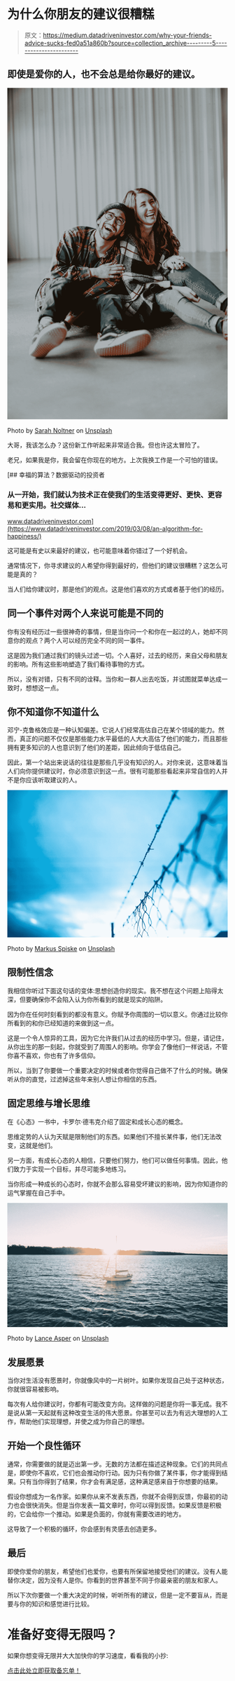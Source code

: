 # 为什么你朋友的建议很糟糕

> 原文：<https://medium.datadriveninvestor.com/why-your-friends-advice-sucks-fed0a51a860b?source=collection_archive---------5----------------------->

## 即使是爱你的人，也不会总是给你最好的建议。

![](img/589bbec0b33cf652359b18c82d714e21.png)

Photo by [Sarah Noltner](https://unsplash.com/@sarah_noltner?utm_source=medium&utm_medium=referral) on [Unsplash](https://unsplash.com?utm_source=medium&utm_medium=referral)

大哥，我该怎么办？这份新工作听起来非常适合我。但也许这太冒险了。

老兄，如果我是你，我会留在你现在的地方。上次我换工作是一个可怕的错误。

[](https://www.datadriveninvestor.com/2019/03/08/an-algorithm-for-happiness/) [## 幸福的算法？数据驱动的投资者

### 从一开始，我们就认为技术正在使我们的生活变得更好、更快、更容易和更实用。社交媒体…

www.datadriveninvestor.com](https://www.datadriveninvestor.com/2019/03/08/an-algorithm-for-happiness/) 

这可能是有史以来最好的建议，也可能意味着你错过了一个好机会。

通常情况下，你寻求建议的人希望你得到最好的，但他们的建议很糟糕？这怎么可能是真的？

当人们给你建议时，那是他们的观点。这是他们喜欢的方式或者基于他们的经历。

## **同一个事件对两个人来说可能是不同的**

你有没有经历过一些很神奇的事情，但是当你问一个和你在一起过的人，她却不同意你的观点？两个人可以经历完全不同的同一事件。

这是因为我们通过我们的镜头过滤一切。个人喜好，过去的经历，来自父母和朋友的影响。所有这些影响塑造了我们看待事物的方式。

所以，没有对错，只有不同的诠释。当你和一群人出去吃饭，并试图就菜单达成一致时，想想这一点。

## 你不知道你不知道什么

邓宁-克鲁格效应是一种认知偏差。它说人们经常高估自己在某个领域的能力。然而，真正的问题不仅仅是那些能力水平最低的人大大高估了他们的能力，而且那些拥有更多知识的人也意识到了他们的差距，因此倾向于低估自己。

因此，第一个站出来说话的往往是那些几乎没有知识的人。对你来说，这意味着当人们向你提供建议时，你必须意识到这一点。很有可能那些看起来非常自信的人并不是你应该听取建议的人。

![](img/397f53c312588e3bb4c2e7fff4f1a4e4.png)

Photo by [Markus Spiske](https://unsplash.com/@markusspiske?utm_source=medium&utm_medium=referral) on [Unsplash](https://unsplash.com?utm_source=medium&utm_medium=referral)

## 限制性信念

我相信你听过下面这句话的变体:思想创造你的现实。我不想在这个问题上陷得太深，但要确保你不会陷入认为你所看到的就是现实的陷阱。

因为你在任何时刻看到的都没有意义。你赋予你周围的一切以意义。你通过比较你所看到的和你已经知道的来做到这一点。

这是一个令人惊异的工具，因为它允许我们从过去的经历中学习。但是，请记住，从你出生的那一刻起，你就受到了周围人的影响。你学会了像他们一样说话，不管你喜不喜欢，你也有了许多信仰。

所以，当到了你要做一个重要决定的时候或者你觉得自己做不了什么的时候。确保听从你的直觉，过滤掉这些年来别人想让你相信的东西。

## 固定思维与增长思维

在《心态》一书中，卡罗尔·德韦克介绍了固定和成长心态的概念。

思维定势的人认为天赋是限制他们的东西。如果他们不擅长某件事，他们无法改变，这就是他们。

另一方面，有成长心态的人相信，只要他们努力，他们可以做任何事情。因此，他们致力于实现一个目标，并尽可能多地练习。

当你形成一种成长的心态时，你就不会那么容易受坏建议的影响，因为你知道你的运气掌握在自己手中。

![](img/928326954e922f5a9fb4ca7eab373c41.png)

Photo by [Lance Asper](https://unsplash.com/@lance_asper?utm_source=medium&utm_medium=referral) on [Unsplash](https://unsplash.com?utm_source=medium&utm_medium=referral)

## 发展愿景

当你对生活没有愿景时，你就像风中的一片树叶。如果你发现自己处于这种状态，你就很容易被影响。

每次有人给你建议时，你都有可能改变方向。这样做的问题是你将一事无成。我不是说从第一天起就有这种改变生活的伟大愿景。你甚至可以去为有远大理想的人工作，帮助他们实现理想，并使之成为你自己的理想。

## 开始一个良性循环

通常，你需要做的就是迈出第一步。无数的方法都在描述这种现象。它们的共同点是，即使你不喜欢，它们也会推动你行动。因为只有你做了某件事，你才能得到结果。只有当你得到了结果，你才会有满足感，这种满足感来自于你想要的结果。

假设你想成为一名作家。如果你从来不发表东西，你就不会得到反馈，你最初的动力也会很快消失。但是当你发表一篇文章时，你可以得到反馈。如果反馈是积极的，它会给你一个推动。如果是负面的，你就有需要改进的地方。

这导致了一个积极的循环，你会感到有灵感去创造更多。

## 最后

即使你爱你的朋友，希望他们也爱你，也要有所保留地接受他们的建议。没有人能替你决定，因为没有人是你。你看到的世界甚至不同于你最亲密的朋友和家人。

所以下次你要做一个重大决定的时候，听听所有的建议，但是一定不要盲从，而是要与你的知识和感觉进行比较。

# 准备好变得无限吗？

如果你想变得无限并大大加快你的学习速度，看看我的小抄:

[点击此处立即获取备忘单！](https://roadtolimitless.com/cheatsheet/)